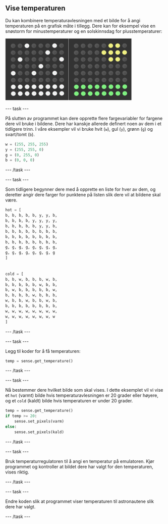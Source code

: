 ## Vise temperaturen

Du kan kombinere temperaturavlesningen med et bilde for å angi temperaturen på en grafisk måte i tillegg. Dere kan for eksempel vise en snøstorm for minustemperaturer og en solskinnsdag for plusstemperaturer:

![Varmt og kaldt](images/hot-and-cold.png)

--- task ---

På slutten av programmet kan dere opprette flere fargevariabler for fargene dere vil bruke i bildene. Dere har kanskje allerede definert noen av dem i et tidligere trinn. I våre eksempler vil vi bruke hvit (`w`), gul (`y`), grønn (`g`) og svart/tomt (`b`).

```python
w = (255, 255, 255)
y = (255, 255, 0)
g = (0, 255, 0)
b = (0, 0, 0)
```

--- /task ---

--- task ---

Som tidligere begynner dere med å opprette en liste for hver av dem, og deretter angir dere farger for punktene på listen slik dere vil at bildene skal være.

```python
hot = [
b, b, b, b, b, y, y, b,
b, b, b, b, y, y, y, y,
b, b, b, b, b, y, y, b,
b, b, b, b, b, b, b, b,
b, b, b, b, b, b, b, b,
b, b, b, b, b, b, b, b,
g, g, g, g, g, g, g, g,
g, g, g, g, g, g, g, g
]


cold = [
b, b, w, b, b, b, w, b,
b, b, b, b, b, w, b, b,
b, w, b, b, b, b, b, w,
b, b, b, b, w, b, b, b,
w, b, b, w, b, b, w, b,
b, b, b, b, b, b, b, b,
w, w, w, w, w, w, w, w,
w, w, w, w, w, w, w, w
]
```

--- /task ---

--- task ---

Legg til koder for å få temperaturen:

```python
temp = sense.get_temperature()
```

--- /task ---

--- task ---

Nå bestemmer dere hvilket bilde som skal vises. I dette eksemplet vil vi vise et `hot` (varmt) bilde hvis temperaturavlesningen er 20 grader eller høyere, og et `cold` (kaldt) bilde hvis temperaturen er under 20 grader.

```python
temp = sense.get_temperature()
if temp >= 20:
    sense.set_pixels(varm)
else:
    sense.set_pixels(kald)
```

--- /task ---

--- task ---

Bruk temperaturregulatoren til å angi en temperatur på emulatoren. Kjør programmet og kontroller at bildet dere har valgt for den temperaturen, vises riktig.

--- /task ---

--- task ---

Endre koden slik at programmet viser temperaturen til astronautene slik dere har valgt.

--- /task ---
